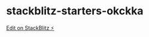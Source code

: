 # stackblitz-starters-okckka

[Edit on StackBlitz ⚡️](https://stackblitz.com/edit/stackblitz-starters-okckka)